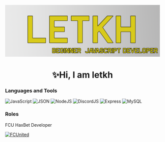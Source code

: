![Header](https://github.com/letkh/letkh/blob/main/assets/header.png)
<h1 align="center">✨Hi, I am letkh</h1>    

### Languages and Tools
![JavaScript](https://img.shields.io/badge/-JavaScript-000000?style=for-the-badge&logo=javascript)
![JSON](https://img.shields.io/badge/-json-000000?style=for-the-badge&logo=json)
![NodeJS](https://img.shields.io/badge/-Nodejs-000000?style=for-the-badge&logo=nodedotjs)
![DiscordJS](https://img.shields.io/badge/-discordjs-000000?style=for-the-badge&logo=discord)
![Express](https://img.shields.io/badge/-express-000000?style=for-the-badge&logo=express)
![MySQL](https://img.shields.io/badge/-mysql-000000?style=for-the-badge&logo=mysql)

### Roles
FCU HaxBet Developer

[![FCUnited](https://dcbadge.vercel.app/api/server/tAZKeSQj2A
)](https://discord.gg/tAZKeSQj2A)
